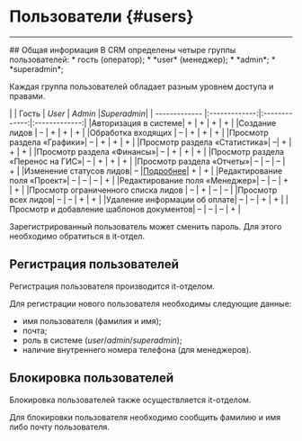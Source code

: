 # Пользователи {#users}
<hr>
## Общая информация
В CRM определены четыре группы пользователей:
* гость (оператор);
* *user* (менеджер);
* *admin*;
* *superadmin*;

Каждая группа пользователей обладает разным уровнем доступа и правами. 

|   | Гость | *User* | *Admin* |*Superadmin*|
| ------------- |:-------------:|:-------------:|:-------------:|
|Авторизация в системе| + | + | + | + |
|Создание лидов  | – | + | + | + | 
|Обработка входящих | – | + | + | + |
|Просмотр раздела «Графики»| – | + | + | + |
|Просмотр раздела «Статистика»| –| + | + | + |
|Просмотр раздела «Финансы»| – | + | + | + |
|Просмотр раздела «Перенос на ГИС»| – | + | + | + |
|Просмотр раздела «Отчеты»| – | – | – | + |
|Изменение статусов лидов| – |[Подробнее](../leads/leadInfo.md#leadInfo-statuses)| + | + |
|Редактирование поля «Проект»| – | – | – | + |
|Редактирование поля «Менеджер»| – | – | + | + |
|Просмотр ограниченного списка лидов  | – | + | – | – |
|Просмотр всех лидов| – | – | + | + |
|Удаление информации об оплате| – | – | + | + |
|Просмотр и добавление шаблонов документов| – | – | – | + |

Зарегистрированный пользователь может сменить пароль. Для этого необходимо обратиться в it-отдел.

## Регистрация пользователей
Регистрация пользователя производится it-отделом.

Для регистрации нового пользователя необходимы следующие данные:
* имя пользователя (фамилия и имя);
* почта;
* роль в системе (*user*/*admin*/*superadmin*);
* наличие внутреннего номера телефона (для менеджеров).

## Блокировка пользователей

Блокировка пользователей также осуществляется it-отделом.

Для блокировки пользователя необходимо сообщить фамилию и имя либо почту пользователя.